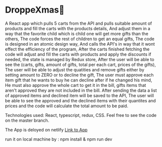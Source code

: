 # DroppeXmas🎄
A React app which pulls 5 carts from the API and pulls suitable amount of products and fill the carts with the products details, And adjust them in a way that the favorite child which is child one will get more gifts than the others, The code forces the rest of children to get an equal gifts, The code is designed in an atomic design way, And calls the API's in way that it wont effect the efficiency of the program, After the carts finished fetching the code will adjust and fill the carts with products and apply the discounts if needed, the state is managed by Redux store, After the user will be able to see the (carts, gifts, amount of gifts, total per each cart, prices of the gifts), The user will be able to adjust the quatities and remove gifts either by setting amount to ZERO or to decline the gift, The user must approve each item gift that he wants to buy he can decline after if he changed his mind, He must also approve the whole cart to get it in the bill, gifts items that aren't approved they are not included in the bill. After sending the data  a list of approved items and declined item will be saved to the API, The user will be able to see the approved and the declined items with their quantites and prices and the code will calculate the total amount to be paid.

Technologies used: React, typescript, redux, CSS. 
Feel free to see the code on the master branch.

The App is deloyed on netlify [Link to App](http://droppexmass.netlify.app/)

run it on local machine by :
npm install &
npm run dev

